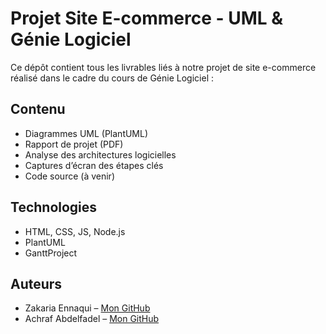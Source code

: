 # Projet Site E-commerce - UML & Génie Logiciel

Ce dépôt contient tous les livrables liés à notre projet de site e-commerce réalisé dans le cadre du cours de Génie Logiciel :

## Contenu
- Diagrammes UML (PlantUML)
- Rapport de projet (PDF)
- Analyse des architectures logicielles
- Captures d’écran des étapes clés
- Code source (à venir)

## Technologies
- HTML, CSS, JS, Node.js
- PlantUML
- GanttProject

## Auteurs
- Zakaria Ennaqui – [Mon GitHub](https://github.com/zakariaennaqui)
- Achraf Abdelfadel – [Mon GitHub](https://github.com/abdelfadelAchraf)
